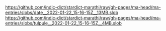 https://github.com/indic-dict/stardict-marathi/raw/gh-pages/ma-head/ma-entries/slobs/date__2022-01-22_15-16-15Z__13MB.slob  
https://github.com/indic-dict/stardict-marathi/raw/gh-pages/ma-head/ma-entries/slobs/tulpule__2022-01-22_15-16-15Z__4MB.slob  
